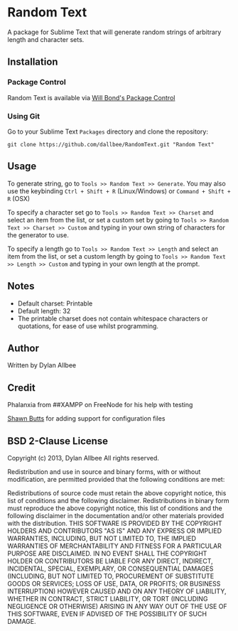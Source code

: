 # Random Text

A package for Sublime Text that will generate random strings of arbitrary length and character sets.

## Installation

### Package Control

Random Text is available via [Will Bond's Package Control](http://wbond.net/sublime_packages/package_control)

### Using Git

Go to your Sublime Text `Packages` directory and clone the repository:

    git clone https://github.com/dallbee/RandomText.git "Random Text"

## Usage

To generate string, go to `Tools >> Random Text >> Generate`.
You may also use the keybinding `Ctrl + Shift + R` (Linux/Windows) or `Command + Shift + R` (OSX)

To specify a character set go to `Tools >> Random Text >> Charset` and select an item from the list, or set a custom set by going to `Tools >> Random Text >> Charset >> Custom` and typing in your own string of characters for the generator to use.

To specify a length go to `Tools >> Random Text >> Length` and select an item from the list, or set a custom length by going to `Tools >> Random Text >> Length >> Custom` and typing in your own length at the prompt.

## Notes

- Default charset: Printable
- Default length: 32
- The printable charset does not contain whitespace characters or quotations, for ease of use whilst programming.

## Author

Written by Dylan Allbee

## Credit

Phalanxia from ##XAMPP on FreeNode for his help with testing

[Shawn Butts](https://github.com/shawnbutts) for adding support for configuration files 

## BSD 2-Clause License

Copyright (c) 2013, Dylan Allbee
All rights reserved.

Redistribution and use in source and binary forms, with or without modification, are permitted provided that the following conditions are met:

Redistributions of source code must retain the above copyright notice, this list of conditions and the following disclaimer.
Redistributions in binary form must reproduce the above copyright notice, this list of conditions and the following disclaimer in the documentation and/or other materials provided with the distribution.
THIS SOFTWARE IS PROVIDED BY THE COPYRIGHT HOLDERS AND CONTRIBUTORS "AS IS" AND ANY EXPRESS OR IMPLIED WARRANTIES, INCLUDING, BUT NOT LIMITED TO, THE IMPLIED WARRANTIES OF MERCHANTABILITY AND FITNESS FOR A PARTICULAR PURPOSE ARE DISCLAIMED. IN NO EVENT SHALL THE COPYRIGHT HOLDER OR CONTRIBUTORS BE LIABLE FOR ANY DIRECT, INDIRECT, INCIDENTAL, SPECIAL, EXEMPLARY, OR CONSEQUENTIAL DAMAGES (INCLUDING, BUT NOT LIMITED TO, PROCUREMENT OF SUBSTITUTE GOODS OR SERVICES; LOSS OF USE, DATA, OR PROFITS; OR BUSINESS INTERRUPTION) HOWEVER CAUSED AND ON ANY THEORY OF LIABILITY, WHETHER IN CONTRACT, STRICT LIABILITY, OR TORT (INCLUDING NEGLIGENCE OR OTHERWISE) ARISING IN ANY WAY OUT OF THE USE OF THIS SOFTWARE, EVEN IF ADVISED OF THE POSSIBILITY OF SUCH DAMAGE.
